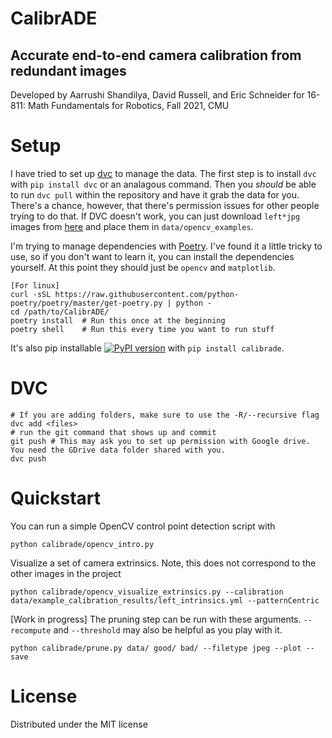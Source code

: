 # CalibrADE
## Accurate end-to-end camera calibration from redundant images
Developed by Aarrushi Shandilya, David Russell, and Eric Schneider for 16-811: Math Fundamentals for Robotics, Fall 2021, CMU


# Setup

I have tried to set up [dvc](https://dvc.org/) to manage the data. The first step is to install `dvc` with `pip install dvc` or an analagous command. Then you *should* be able to run `dvc pull` within the repository and have it grab the data for you. There's a chance, however, that there's permission issues for other people trying to do that. If DVC doesn't work, you can just download `left*jpg` images from [here](https://github.com/opencv/opencv/blob/master/samples/data) and place them in `data/opencv_examples`.

I'm trying to manage dependencies with [Poetry](https://python-poetry.org/). I've found it a little tricky to use, so if you don't want to learn it, you can install the dependencies yourself. At this point they should just be `opencv` and `matplotlib`.

```
[For linux]
curl -sSL https://raw.githubusercontent.com/python-poetry/poetry/master/get-poetry.py | python -
cd /path/to/CalibrADE/
poetry install  # Run this once at the beginning
poetry shell    # Run this every time you want to run stuff
```

It's also pip installable [![PyPI version](https://badge.fury.io/py/calibrade.svg)](https://badge.fury.io/py/calibrade) with `pip install calibrade`.

# DVC
```
# If you are adding folders, make sure to use the -R/--recursive flag
dvc add <files>
# run the git command that shows up and commit
git push # This may ask you to set up permission with Google drive. You need the GDrive data folder shared with you.
dvc push
```

# Quickstart
You can run a simple OpenCV control point detection script with
```
python calibrade/opencv_intro.py
```

Visualize a set of camera extrinsics. Note, this does not correspond to the other images in the project
```
python calibrade/opencv_visualize_extrinsics.py --calibration data/example_calibration_results/left_intrinsics.yml --patternCentric
```

[Work in progress]
The pruning step can be run with these arguments. `--recompute` and `--threshold` may also be helpful as you play with it.
```
python calibrade/prune.py data/ good/ bad/ --filetype jpeg --plot --save
```

# License
Distributed under the MIT license